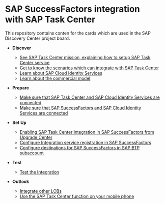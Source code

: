 # SAP SuccessFactors integration with SAP Task Center
This repository contains conten for the cards which are used in the SAP Discovery Center project board.

- **Discover**
    - [See SAP Task Center mission, explaining how to setup SAP Task Center service](Discover-how-to-setup-SAP-Task-Center-service.md)
    - [Get to know the scenarios which can integrate with SAP Task Center](Discover-scenarios-which-can-integrate-with-SAP-Task-Center.md)
	- [Learn about SAP Cloud Identity Services](Discover-SAP-Cloud-Identity-Services.md)
	- [Learn about the commercial model](Discover-Learn-About-Commercial-Model.md)   

- **Prepare**
    - [Make sure that SAP Task Center and SAP Cloud Identity Services are connected](prereq-setup-sap-task-center-and-sap-cloud-identity.md)
    - [Make sure that SAP SuccessFactors and SAP Cloud Identity Services are connected](Prereq-SAP-SuccessFactors-and-SAP-Cloud-Identity-Services-are-connected.md)

- **Set Up**
    - [Enabling SAP Task Center integration in SAP SuccessFactors from Upgrade Center](Setup-Enabling-SAP-Task-Center-integration-in-SAP-SuccessFactors-from-Upgrade-Center.md)
    - [Configure Integration service registration in SAP SuccessFactors ](Setup-Configure-Integration-Service-Registration-in-SAP-SuccessFactors.md)
	- [Configure destinations for SAP SuccessFactors in SAP BTP subaccount](Setup-Configure-destinations-for-SAP-SuccessFactors-in-SAP-BTP-subaccount.md)
	
- **Test**
    - [Test the Integration](Test-Integration.md)

- **Outlook**
    - [Integrate other LOBs](Outlook-Other-LoB.md)
    - [Use the SAP Task Center function on your mobile phone](Outlook-TC-on-Mobile.md)
